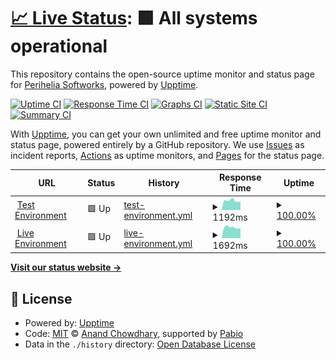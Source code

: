 # [📈 Live Status](https://status.cadencebot.net): <!--live status--> **🟩 All systems operational**

This repository contains the open-source uptime monitor and status page for [Perihelia Softworks](https://perihelia.io), powered by [Upptime](https://github.com/upptime/upptime).

[![Uptime CI](https://github.com/PeriheliaSoftworks/cadence-status/workflows/Uptime%20CI/badge.svg)](https://github.com/PeriheliaSoftworks/cadence-status/actions?query=workflow%3A%22Uptime+CI%22)
[![Response Time CI](https://github.com/PeriheliaSoftworks/cadence-status/workflows/Response%20Time%20CI/badge.svg)](https://github.com/PeriheliaSoftworks/cadence-status/actions?query=workflow%3A%22Response+Time+CI%22)
[![Graphs CI](https://github.com/PeriheliaSoftworks/cadence-status/workflows/Graphs%20CI/badge.svg)](https://github.com/PeriheliaSoftworks/cadence-status/actions?query=workflow%3A%22Graphs+CI%22)
[![Static Site CI](https://github.com/PeriheliaSoftworks/cadence-status/workflows/Static%20Site%20CI/badge.svg)](https://github.com/PeriheliaSoftworks/cadence-status/actions?query=workflow%3A%22Static+Site+CI%22)
[![Summary CI](https://github.com/PeriheliaSoftworks/cadence-status/workflows/Summary%20CI/badge.svg)](https://github.com/PeriheliaSoftworks/cadence-status/actions?query=workflow%3A%22Summary+CI%22)

With [Upptime](https://upptime.js.org), you can get your own unlimited and free uptime monitor and status page, powered entirely by a GitHub repository. We use [Issues](https://github.com/PeriheliaSoftworks/cadence-status/issues) as incident reports, [Actions](https://github.com/PeriheliaSoftworks/cadence-status/actions) as uptime monitors, and [Pages](https://status.cadencebot.net) for the status page.

<!--start: status pages-->
<!-- This summary is generated by Upptime (https://github.com/upptime/upptime) -->
<!-- Do not edit this manually, your changes will be overwritten -->
<!-- prettier-ignore -->
| URL | Status | History | Response Time | Uptime |
| --- | ------ | ------- | ------------- | ------ |
| <img alt="" src="https://icons.duckduckgo.com/ip3/test.cadencebot.net.ico" height="13"> [Test Environment](https://test.cadencebot.net/healthcheck) | 🟩 Up | [test-environment.yml](https://github.com/PeriheliaSoftworks/cadence-status/commits/HEAD/history/test-environment.yml) | <details><summary><img alt="Response time graph" src="./graphs/test-environment/response-time-week.png" height="20"> 1192ms</summary><br><a href="https://status.cadencebot.net/history/test-environment"><img alt="Response time 1255" src="https://img.shields.io/endpoint?url=https%3A%2F%2Fraw.githubusercontent.com%2FPeriheliaSoftworks%2Fcadence-status%2FHEAD%2Fapi%2Ftest-environment%2Fresponse-time.json"></a><br><a href="https://status.cadencebot.net/history/test-environment"><img alt="24-hour response time 1096" src="https://img.shields.io/endpoint?url=https%3A%2F%2Fraw.githubusercontent.com%2FPeriheliaSoftworks%2Fcadence-status%2FHEAD%2Fapi%2Ftest-environment%2Fresponse-time-day.json"></a><br><a href="https://status.cadencebot.net/history/test-environment"><img alt="7-day response time 1192" src="https://img.shields.io/endpoint?url=https%3A%2F%2Fraw.githubusercontent.com%2FPeriheliaSoftworks%2Fcadence-status%2FHEAD%2Fapi%2Ftest-environment%2Fresponse-time-week.json"></a><br><a href="https://status.cadencebot.net/history/test-environment"><img alt="30-day response time 1476" src="https://img.shields.io/endpoint?url=https%3A%2F%2Fraw.githubusercontent.com%2FPeriheliaSoftworks%2Fcadence-status%2FHEAD%2Fapi%2Ftest-environment%2Fresponse-time-month.json"></a><br><a href="https://status.cadencebot.net/history/test-environment"><img alt="1-year response time 1255" src="https://img.shields.io/endpoint?url=https%3A%2F%2Fraw.githubusercontent.com%2FPeriheliaSoftworks%2Fcadence-status%2FHEAD%2Fapi%2Ftest-environment%2Fresponse-time-year.json"></a></details> | <details><summary><a href="https://status.cadencebot.net/history/test-environment">100.00%</a></summary><a href="https://status.cadencebot.net/history/test-environment"><img alt="All-time uptime 99.98%" src="https://img.shields.io/endpoint?url=https%3A%2F%2Fraw.githubusercontent.com%2FPeriheliaSoftworks%2Fcadence-status%2FHEAD%2Fapi%2Ftest-environment%2Fuptime.json"></a><br><a href="https://status.cadencebot.net/history/test-environment"><img alt="24-hour uptime 100.00%" src="https://img.shields.io/endpoint?url=https%3A%2F%2Fraw.githubusercontent.com%2FPeriheliaSoftworks%2Fcadence-status%2FHEAD%2Fapi%2Ftest-environment%2Fuptime-day.json"></a><br><a href="https://status.cadencebot.net/history/test-environment"><img alt="7-day uptime 100.00%" src="https://img.shields.io/endpoint?url=https%3A%2F%2Fraw.githubusercontent.com%2FPeriheliaSoftworks%2Fcadence-status%2FHEAD%2Fapi%2Ftest-environment%2Fuptime-week.json"></a><br><a href="https://status.cadencebot.net/history/test-environment"><img alt="30-day uptime 99.96%" src="https://img.shields.io/endpoint?url=https%3A%2F%2Fraw.githubusercontent.com%2FPeriheliaSoftworks%2Fcadence-status%2FHEAD%2Fapi%2Ftest-environment%2Fuptime-month.json"></a><br><a href="https://status.cadencebot.net/history/test-environment"><img alt="1-year uptime 99.98%" src="https://img.shields.io/endpoint?url=https%3A%2F%2Fraw.githubusercontent.com%2FPeriheliaSoftworks%2Fcadence-status%2FHEAD%2Fapi%2Ftest-environment%2Fuptime-year.json"></a></details>
| <img alt="" src="https://icons.duckduckgo.com/ip3/cadencebot.net.ico" height="13"> [Live Environment](https://cadencebot.net/healthcheck) | 🟩 Up | [live-environment.yml](https://github.com/PeriheliaSoftworks/cadence-status/commits/HEAD/history/live-environment.yml) | <details><summary><img alt="Response time graph" src="./graphs/live-environment/response-time-week.png" height="20"> 1692ms</summary><br><a href="https://status.cadencebot.net/history/live-environment"><img alt="Response time 1254" src="https://img.shields.io/endpoint?url=https%3A%2F%2Fraw.githubusercontent.com%2FPeriheliaSoftworks%2Fcadence-status%2FHEAD%2Fapi%2Flive-environment%2Fresponse-time.json"></a><br><a href="https://status.cadencebot.net/history/live-environment"><img alt="24-hour response time 1510" src="https://img.shields.io/endpoint?url=https%3A%2F%2Fraw.githubusercontent.com%2FPeriheliaSoftworks%2Fcadence-status%2FHEAD%2Fapi%2Flive-environment%2Fresponse-time-day.json"></a><br><a href="https://status.cadencebot.net/history/live-environment"><img alt="7-day response time 1692" src="https://img.shields.io/endpoint?url=https%3A%2F%2Fraw.githubusercontent.com%2FPeriheliaSoftworks%2Fcadence-status%2FHEAD%2Fapi%2Flive-environment%2Fresponse-time-week.json"></a><br><a href="https://status.cadencebot.net/history/live-environment"><img alt="30-day response time 1489" src="https://img.shields.io/endpoint?url=https%3A%2F%2Fraw.githubusercontent.com%2FPeriheliaSoftworks%2Fcadence-status%2FHEAD%2Fapi%2Flive-environment%2Fresponse-time-month.json"></a><br><a href="https://status.cadencebot.net/history/live-environment"><img alt="1-year response time 1254" src="https://img.shields.io/endpoint?url=https%3A%2F%2Fraw.githubusercontent.com%2FPeriheliaSoftworks%2Fcadence-status%2FHEAD%2Fapi%2Flive-environment%2Fresponse-time-year.json"></a></details> | <details><summary><a href="https://status.cadencebot.net/history/live-environment">100.00%</a></summary><a href="https://status.cadencebot.net/history/live-environment"><img alt="All-time uptime 97.25%" src="https://img.shields.io/endpoint?url=https%3A%2F%2Fraw.githubusercontent.com%2FPeriheliaSoftworks%2Fcadence-status%2FHEAD%2Fapi%2Flive-environment%2Fuptime.json"></a><br><a href="https://status.cadencebot.net/history/live-environment"><img alt="24-hour uptime 100.00%" src="https://img.shields.io/endpoint?url=https%3A%2F%2Fraw.githubusercontent.com%2FPeriheliaSoftworks%2Fcadence-status%2FHEAD%2Fapi%2Flive-environment%2Fuptime-day.json"></a><br><a href="https://status.cadencebot.net/history/live-environment"><img alt="7-day uptime 100.00%" src="https://img.shields.io/endpoint?url=https%3A%2F%2Fraw.githubusercontent.com%2FPeriheliaSoftworks%2Fcadence-status%2FHEAD%2Fapi%2Flive-environment%2Fuptime-week.json"></a><br><a href="https://status.cadencebot.net/history/live-environment"><img alt="30-day uptime 100.00%" src="https://img.shields.io/endpoint?url=https%3A%2F%2Fraw.githubusercontent.com%2FPeriheliaSoftworks%2Fcadence-status%2FHEAD%2Fapi%2Flive-environment%2Fuptime-month.json"></a><br><a href="https://status.cadencebot.net/history/live-environment"><img alt="1-year uptime 97.25%" src="https://img.shields.io/endpoint?url=https%3A%2F%2Fraw.githubusercontent.com%2FPeriheliaSoftworks%2Fcadence-status%2FHEAD%2Fapi%2Flive-environment%2Fuptime-year.json"></a></details>

<!--end: status pages-->

[**Visit our status website →**](https://status.cadencebot.net)

## 📄 License

- Powered by: [Upptime](https://github.com/upptime/upptime)
- Code: [MIT](./LICENSE) © [Anand Chowdhary](https://anandchowdhary.com), supported by [Pabio](https://pabio.com)
- Data in the `./history` directory: [Open Database License](https://opendatacommons.org/licenses/odbl/1-0/)
